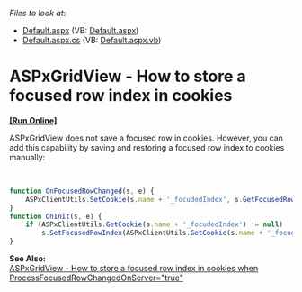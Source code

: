 <!-- default file list -->
*Files to look at*:

* [Default.aspx](./CS/WebSite/Default.aspx) (VB: [Default.aspx](./VB/WebSite/Default.aspx))
* [Default.aspx.cs](./CS/WebSite/Default.aspx.cs) (VB: [Default.aspx.vb](./VB/WebSite/Default.aspx.vb))
<!-- default file list end -->
# ASPxGridView - How to store a focused row index in cookies
<!-- run online -->
**[[Run Online]](https://codecentral.devexpress.com/e5089/)**
<!-- run online end -->


<p>ASPxGridView does not save a focused row in cookies. However, you can add this capability by saving and restoring a focused row index to cookies manually:</p><br />


```js
function OnFocusedRowChanged(s, e) {
	ASPxClientUtils.SetCookie(s.name + '_focudedIndex', s.GetFocusedRowIndex());
}
function OnInit(s, e) {
	if (ASPxClientUtils.GetCookie(s.name + '_focudedIndex') != null)
		s.SetFocusedRowIndex(ASPxClientUtils.GetCookie(s.name + '_focudedIndex'));
}

```

<p><strong>See Also:</strong><br />
<a href="https://www.devexpress.com/Support/Center/p/E5090">ASPxGridView - How to store a focused row index in cookies when ProcessFocusedRowChangedOnServer="true"</a></p>

<br/>



